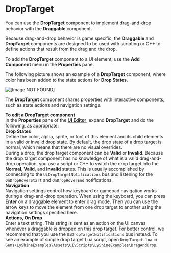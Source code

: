 # DropTarget<a name="ui-editor-components-drop-target"></a>

You can use the **DropTarget** component to implement drag\-and\-drop behavior with the **Draggable** component\.

Because drag\-and\-drop behavior is game specific, the **Draggable** and **DropTarget** components are designed to be used with scripting or C\+\+ to define actions that result from the drag and the drop\.

To add the **DropTarget** component to a UI element, use the **Add Component** menu in the **Properties** pane\. 

The following picture shows an example of a **DropTarget** component, where color has been added to the state actions for **Drop States**\.

![\[Image NOT FOUND\]](http://docs.aws.amazon.com/lumberyard/latest/userguide/images/ui-editor-components-drag-drop-droptarget.png)

The **DropTarget** component shares properties with interactive components, such as state actions and navigation settings\.

**To edit a DropTarget component**  
In the **Properties** pane of the [**UI Editor**](ui-editor-using.md), expand **DropTarget** and do the following, as appropriate:    
**Drop States**  
Define the color, alpha, sprite, or font of this element and its child elements in a valid or invalid drop state\. By default, the drop state of a drop target is normal, which means that there are no visual overrides\.  
During a drop, the drop target component can be **Valid** or **Invalid**\. Because the drop target component has no knowledge of what is a valid drag\-and\-drop operation, you use a script or C\+\+ to switch the drop target into the **Normal**, **Valid**, and **Invalid** states\. This is usually accomplished by connecting to the `UiDropTargetNotifications` bus and listening for the `OnDropHoverStart` and `OnDropHoverEnd` notifications\.  
**Navigation**  
Navigation settings control how keyboard or gamepad navigation works during a drag\-and\-drop operation\. When using the keyboard, you can press **Enter** on a draggable element to enter drag mode\. Then you can use the arrow keys to move the element from one drop target to another using the navigation settings specified here\.  
**Actions, On Drop**  
Enter a text string\. This string is sent as an action on the UI canvas whenever a draggable is dropped on this drop target\. For better control, we recommend that you use the `UiDropTargetNotifications` bus instead\.
To see an example of simple drop target Lua script, open `DropTarget.lua` in `Gems\LyShineExamples\Assets\UI\Scripts\LyShineExamples\DragAndDrop`\.